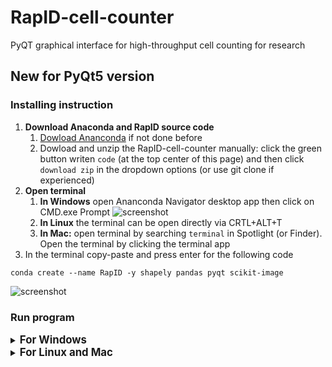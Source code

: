 # RapID-cell-counter
PyQT graphical interface for high-throughput cell counting for research

## New for PyQt5 version

### Installing instruction

1. **Download Anaconda and RapID source code**
    1. [Dowload Ananconda](https://www.anaconda.com/products/individual) if not done before
    2. Dowload and unzip the RapID-cell-counter manually: click the green button writen `code` (at the top center of this page) and then click `download zip` in the dropdown options (or use git clone if experienced)
2. **Open terminal**
    1. **In Windows** open Ananconda Navigator desktop app then click on CMD.exe Prompt
![screenshot](https://github.com/sanchestm/RapID-cell-counter/blob/master/images/navigator.png)
    2. **In Linux** the terminal can be open directly via CRTL+ALT+T
    3. **In Mac:** open terminal by searching `terminal` in Spotlight (or Finder). Open the terminal by clicking the terminal app
3. In the terminal copy-paste and press enter for the following code
```
conda create --name RapID -y shapely pandas pyqt scikit-image
```
![screenshot](https://github.com/sanchestm/RapID-cell-counter/blob/master/images/create_env2.png)


### Run program

<details>
  <summary>
 <b>
  <big>
   For Windows  
   </big>
   </b>
  </summary>

1. **Open terminal**
2. In the terminal, activate conda environment copy-paste and press enter for the following code
```
conda activate RapID
```
![screenshot](https://github.com/sanchestm/RapID-cell-counter/blob/master/images/activating_conda_environment.png)

3. Once we activated the conda environment (which contains all the necessary packages to run the code) we can locate the file (the directory where we downloaded and unzipped the package) and enter the directory to be able to run the program. As an example if we unzipped our file in the Downloads directory we can open this directory using the `cd` Command. In Linux and Mac, the dashes are `/` while in windows we use `\`
```
cd Downloads\RapID-cell-counter-master
```


![screenshot](https://github.com/sanchestm/RapID-cell-counter/blob/master/images/opening_folder.png)

4. Start the software by typing the following code into the terminal and pressing enter
```
python mainQT5.py
```

![screenshot](https://github.com/sanchestm/RapID-cell-counter/blob/master/images/running_program.png)

### Rerunning the program

To rerun the program once we closed it, we only have to reopen the terminal. Activate the RapID environment. Use the `cd` to navigate to the directory of the mainQT5.py file and the execute it using `python mainQT5.py`. Or run the following lines if the RapID source code is in Downloads:
```
conda activate RapID
cd Downloads\RapID-cell-counter-master
python mainQT5.py
```


![screenshot](https://github.com/sanchestm/RapID-cell-counter/blob/master/images/rerun.png)

</details>

<details>
  <summary>
 <b>
  <big>
   For Linux and Mac
    </big>
    </b>
  </summary>


1. **Open terminal**
2. In the terminal, activate conda environment copy-paste and press enter for the following code
```
conda activate RapID
```
![screenshot](https://github.com/sanchestm/RapID-cell-counter/blob/master/images/activating_conda_environment.png)

3. Once we activated the conda environment (which contains all the necessary packages to run the code) we can locate the file (the directory where we downloaded and unzipped the package) and enter the directory to be able to run the program. As an example if we unzipped our file in the Downloads directory we can open this directory using the `cd` Command. In Linux and Mac, the dashes are `/` while in windows we use `\`
```
cd Downloads/RapID-cell-counter-master
```

![screenshot](https://github.com/sanchestm/RapID-cell-counter/blob/master/images/opening_folder.png)

4. Start the software by typing the following code into the terminal and pressing enter
```
python mainQT5.py
```

![screenshot](https://github.com/sanchestm/RapID-cell-counter/blob/master/images/running_program.png)

### Rerunning the program

To rerun the program once we closed it, we only have to reopen the terminal. Activate the RapID environment. Use the `cd` to navigate to the directory of the mainQT5.py file and the execute it using `python mainQT5.py`. Or run the following lines if the RapID source code is in Downloads:
```
conda activate RapID
cd Downloads/RapID-cell-counter-master
python mainQT5.py
```

![screenshot](https://github.com/sanchestm/RapID-cell-counter/blob/master/images/rerun.png)
</details>
